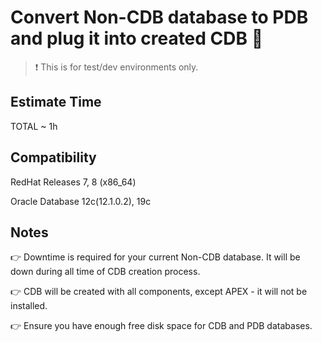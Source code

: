 # Convert Non-CDB database to PDB and plug it into created CDB :office:

> :heavy_exclamation_mark: This is for test/dev environments only.

## Estimate Time

TOTAL ~ 1h

## Compatibility

RedHat Releases 7, 8 (x86_64)

Oracle Database 12c(12.1.0.2), 19c

## Notes

:point_right: Downtime is required for your current Non-CDB database. It will be down during all time of CDB creation process.

:point_right: CDB will be created with all components, except APEX - it will not be installed.

:point_right: Ensure you have enough free disk space for CDB and PDB databases.
